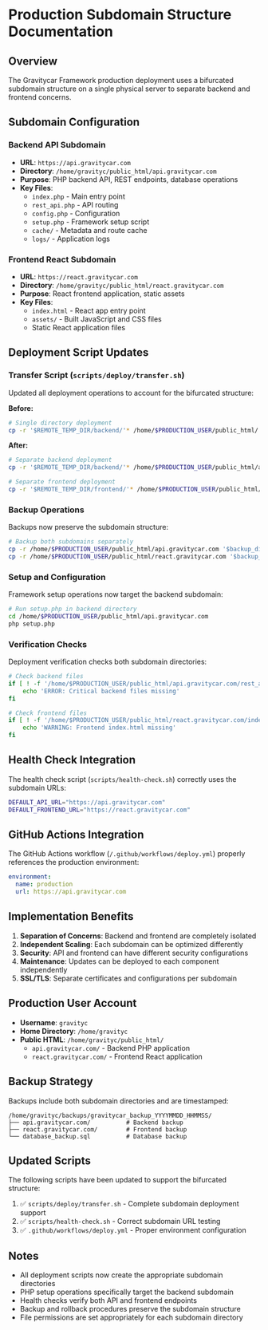 # Production Subdomain Structure Documentation

## Overview
The Gravitycar Framework production deployment uses a bifurcated subdomain structure on a single physical server to separate backend and frontend concerns.

## Subdomain Configuration

### Backend API Subdomain
- **URL**: `https://api.gravitycar.com`
- **Directory**: `/home/gravityc/public_html/api.gravitycar.com`
- **Purpose**: PHP backend API, REST endpoints, database operations
- **Key Files**:
  - `index.php` - Main entry point
  - `rest_api.php` - API routing
  - `config.php` - Configuration
  - `setup.php` - Framework setup script
  - `cache/` - Metadata and route cache
  - `logs/` - Application logs

### Frontend React Subdomain  
- **URL**: `https://react.gravitycar.com`
- **Directory**: `/home/gravityc/public_html/react.gravitycar.com`
- **Purpose**: React frontend application, static assets
- **Key Files**:
  - `index.html` - React app entry point
  - `assets/` - Built JavaScript and CSS files
  - Static React application files

## Deployment Script Updates

### Transfer Script (`scripts/deploy/transfer.sh`)
Updated all deployment operations to account for the bifurcated structure:

**Before:**
```bash
# Single directory deployment
cp -r '$REMOTE_TEMP_DIR/backend/'* /home/$PRODUCTION_USER/public_html/
```

**After:**
```bash
# Separate backend deployment
cp -r '$REMOTE_TEMP_DIR/backend/'* /home/$PRODUCTION_USER/public_html/api.gravitycar.com/

# Separate frontend deployment  
cp -r '$REMOTE_TEMP_DIR/frontend/'* /home/$PRODUCTION_USER/public_html/react.gravitycar.com/
```

### Backup Operations
Backups now preserve the subdomain structure:

```bash
# Backup both subdomains separately
cp -r /home/$PRODUCTION_USER/public_html/api.gravitycar.com '$backup_dir/'
cp -r /home/$PRODUCTION_USER/public_html/react.gravitycar.com '$backup_dir/'
```

### Setup and Configuration
Framework setup operations now target the backend subdomain:

```bash
# Run setup.php in backend directory
cd /home/$PRODUCTION_USER/public_html/api.gravitycar.com
php setup.php
```

### Verification Checks
Deployment verification checks both subdomain directories:

```bash
# Check backend files
if [ ! -f '/home/$PRODUCTION_USER/public_html/api.gravitycar.com/rest_api.php' ]; then
    echo 'ERROR: Critical backend files missing'
fi

# Check frontend files
if [ ! -f '/home/$PRODUCTION_USER/public_html/react.gravitycar.com/index.html' ]; then
    echo 'WARNING: Frontend index.html missing'
fi
```

## Health Check Integration

The health check script (`scripts/health-check.sh`) correctly uses the subdomain URLs:

```bash
DEFAULT_API_URL="https://api.gravitycar.com"
DEFAULT_FRONTEND_URL="https://react.gravitycar.com"
```

## GitHub Actions Integration

The GitHub Actions workflow (`/.github/workflows/deploy.yml`) properly references the production environment:

```yaml
environment: 
  name: production
  url: https://api.gravitycar.com
```

## Implementation Benefits

1. **Separation of Concerns**: Backend and frontend are completely isolated
2. **Independent Scaling**: Each subdomain can be optimized differently
3. **Security**: API and frontend can have different security configurations
4. **Maintenance**: Updates can be deployed to each component independently
5. **SSL/TLS**: Separate certificates and configurations per subdomain

## Production User Account

- **Username**: `gravityc`
- **Home Directory**: `/home/gravityc`
- **Public HTML**: `/home/gravityc/public_html/`
  - `api.gravitycar.com/` - Backend PHP application
  - `react.gravitycar.com/` - Frontend React application

## Backup Strategy

Backups include both subdomain directories and are timestamped:
```
/home/gravityc/backups/gravitycar_backup_YYYYMMDD_HHMMSS/
├── api.gravitycar.com/          # Backend backup
├── react.gravitycar.com/        # Frontend backup
└── database_backup.sql          # Database backup
```

## Updated Scripts

The following scripts have been updated to support the bifurcated structure:

1. ✅ `scripts/deploy/transfer.sh` - Complete subdomain deployment support
2. ✅ `scripts/health-check.sh` - Correct subdomain URL testing
3. ✅ `.github/workflows/deploy.yml` - Proper environment configuration

## Notes

- All deployment scripts now create the appropriate subdomain directories
- PHP setup operations specifically target the backend subdomain
- Health checks verify both API and frontend endpoints
- Backup and rollback procedures preserve the subdomain structure
- File permissions are set appropriately for each subdomain directory